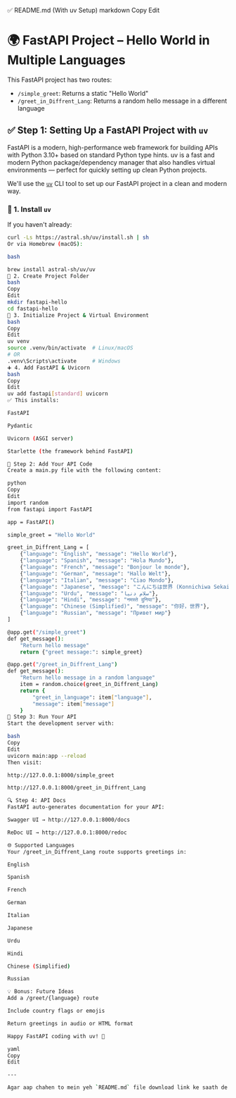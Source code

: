✅ README.md (With uv Setup)
markdown
Copy
Edit
# 🌍 FastAPI Project – Hello World in Multiple Languages

This FastAPI project has two routes:
- `/simple_greet`: Returns a static "Hello World"
- `/greet_in_Diffrent_Lang`: Returns a random hello message in a different language



## ✅ Step 1: Setting Up a FastAPI Project with `uv`

FastAPI is a modern, high-performance web framework for building APIs with Python 3.10+ based on standard Python type hints.
uv is a fast and modern Python package/dependency manager that also handles virtual environments — perfect for quickly setting up clean Python projects.

We'll use the [`uv`](https://github.com/astral-sh/uv) CLI tool to set up our FastAPI project in a clean and modern way.

### 🔧 1. Install `uv`

If you haven't already:

```bash
curl -Ls https://astral.sh/uv/install.sh | sh
Or via Homebrew (macOS):

bash

brew install astral-sh/uv/uv
📁 2. Create Project Folder
bash
Copy
Edit
mkdir fastapi-hello
cd fastapi-hello
🌱 3. Initialize Project & Virtual Environment
bash
Copy
Edit
uv venv
source .venv/bin/activate  # Linux/macOS
# OR
.venv\Scripts\activate     # Windows
➕ 4. Add FastAPI & Uvicorn
bash
Copy
Edit
uv add fastapi[standard] uvicorn
✅ This installs:

FastAPI

Pydantic

Uvicorn (ASGI server)

Starlette (the framework behind FastAPI)

📄 Step 2: Add Your API Code
Create a main.py file with the following content:

python
Copy
Edit
import random
from fastapi import FastAPI

app = FastAPI()

simple_greet = "Hello World"

greet_in_Diffrent_Lang = [
    {"language": "English", "message": "Hello World"},
    {"language": "Spanish", "message": "Hola Mundo"},
    {"language": "French", "message": "Bonjour le monde"},
    {"language": "German", "message": "Hallo Welt"},
    {"language": "Italian", "message": "Ciao Mondo"},
    {"language": "Japanese", "message": "こんにちは世界 (Konnichiwa Sekai)"},
    {"language": "Urdu", "message": "سلام دنیا"},
    {"language": "Hindi", "message": "नमस्ते दुनिया"},
    {"language": "Chinese (Simplified)", "message": "你好，世界"},
    {"language": "Russian", "message": "Привет мир"}
]

@app.get("/simple_greet")
def get_message():
    "Return hello message"
    return {"greet message:": simple_greet}

@app.get("/greet_in_Diffrent_Lang")
def get_message():
    "Return hello message in a random language"
    item = random.choice(greet_in_Diffrent_Lang)
    return {
        "greet_in_language": item["language"],
        "message": item["message"]
    }
🚀 Step 3: Run Your API
Start the development server with:

bash
Copy
Edit
uvicorn main:app --reload
Then visit:

http://127.0.0.1:8000/simple_greet

http://127.0.0.1:8000/greet_in_Diffrent_Lang

🔍 Step 4: API Docs
FastAPI auto-generates documentation for your API:

Swagger UI → http://127.0.0.1:8000/docs

ReDoc UI → http://127.0.0.1:8000/redoc

🌐 Supported Languages
Your /greet_in_Diffrent_Lang route supports greetings in:

English

Spanish

French

German

Italian

Japanese

Urdu

Hindi

Chinese (Simplified)

Russian

💡 Bonus: Future Ideas
Add a /greet/{language} route

Include country flags or emojis

Return greetings in audio or HTML format

Happy FastAPI coding with uv! 🚀

yaml
Copy
Edit

---

Agar aap chahen to mein yeh `README.md` file download link ke saath de sakta hoon — ya aap ke liye `greet/{language}` route bhi implement kar doon?





